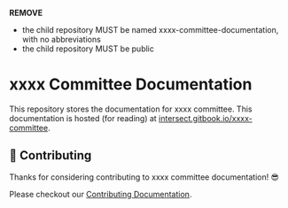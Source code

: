 
**REMOVE**
- the child repository MUST be named xxxx-committee-documentation, with no abbreviations
- the child repository MUST be public

# xxxx Committee Documentation

This repository stores the documentation for xxxx committee.
This documentation is hosted (for reading) at [intersect.gitbook.io/xxxx-committee](https://intersect.gitbook.io/xxxx-committee).

## 🤝 Contributing

Thanks for considering contributing to xxxx committee documentation! 😎

Please checkout our [Contributing Documentation](./CONTRIBUTING.md).